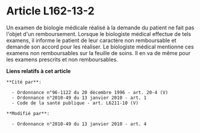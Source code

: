 # Article L162-13-2

Un examen de biologie médicale réalisé à la demande du patient ne fait pas l'objet d'un remboursement. Lorsque le biologiste
médical effectue de tels examens, il informe le patient de leur caractère non remboursable et demande son accord pour les
réaliser. Le biologiste médical mentionne ces examens non remboursables sur la feuille de soins. Il en va de même pour les
examens prescrits et non remboursables.

**Liens relatifs à cet article**

	**Cité par**:

	  - Ordonnance n°96-1122 du 20 décembre 1996 - art. 20-4 (V)
	  - Ordonnance n°2010-49 du 13 janvier 2010 - art. 1
	  - Code de la santé publique - art. L6211-10 (V)

	**Modifié par**:

	  - Ordonnance n°2010-49 du 13 janvier 2010 - art. 4
